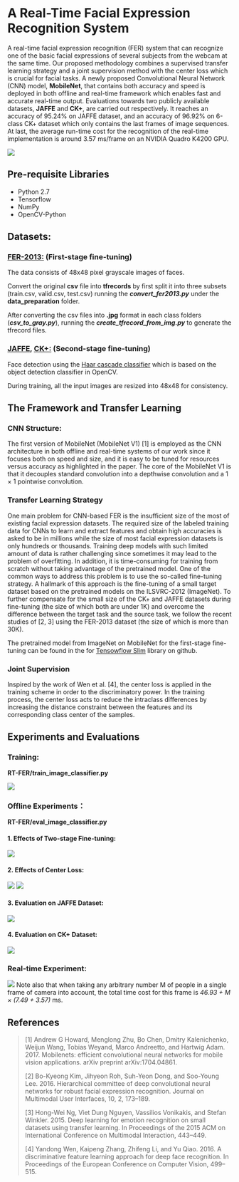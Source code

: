 # A Real-Time Facial Expression Recognition System
A real-time facial expression recognition (FER) system that can recognize one of the basic facial expressions of several subjects from the webcam at the same time. Our proposed methodology combines a supervised transfer learning strategy and a joint supervision method with the center loss which is crucial for facial tasks. A newly proposed Convolutional Neural Network (CNN) model, **MobileNet**, that contains both accuracy and speed is deployed in both offline and real-time framework which enables fast and accurate real-time output. Evaluations towards two publicly available datasets, **JAFFE** and **CK+**, are carried out respectively. It reaches an accuracy of 95.24% on JAFFE dataset, and an accuracy of 96.92% on 6-class CK+ dataset which only contains the last frames of image sequences. At last, the average run-time cost for the recognition of the real-time implementation is around 3.57 ms/frame on an NVIDIA Quadro K4200 GPU.

![](images/overview.png)

## Pre-requisite Libraries
* Python 2.7
* Tensorflow
* NumPy
* OpenCV-Python

## Datasets:

### [FER-2013:](https://www.kaggle.com/c/challenges-in-representation-learning-facial-expression-recognition-challenge/data) (First-stage fine-tuning)
The data consists of 48x48 pixel grayscale images of faces. 

Convert the original **csv** file into **tfrecords** by first split it into three subsets (train.csv, valid.csv, test.csv) running the ***convert_fer2013.py*** under the **data_preparation** folder. 

After converting the csv files into **.jpg** format in each class folders (***csv_to_gray.py***), running the  ***create_tfrecord_from_img.py*** to generate the tfrecord files.

### [JAFFE](http://www.kasrl.org/jaffe.html), [CK+:](http://www.consortium.ri.cmu.edu/ckagree/) (Second-stage fine-tuning)

Face detection using the [Haar cascade classifier](https://docs.opencv.org/3.4.3/d7/d8b/tutorial_py_face_detection.html) which is based on the object detection classifier in OpenCV.  

During training, all the input images are resized into 48x48 for consistency.

## The Framework and Transfer Learning
### CNN Structure:
The first version of MobileNet (MobileNet V1) [1] is employed as the CNN architecture in both offline and real-time systems of our work since it focuses both on speed and size, and it is easy to be tuned for resources versus accuracy as highlighted in the paper. The core of the MobileNet V1 is that it decouples standard convolution into a depthwise convolution and a 1 × 1 pointwise convolution.

### Transfer Learning Strategy
One main problem for CNN-based FER is the insufficient size of the most of existing facial expression datasets. The required size of the labeled training data for CNNs to learn and extract features and obtain high accuracies is asked to be in millions while the size of most facial expression datasets is only hundreds or thousands. Training deep models with such limited amount of data is rather challenging since sometimes it may lead to the problem of overfitting. In addition, it is time-consuming for training from scratch without taking advantage of the pretrained model. One of the common ways to address this problem is to use the so-called fine-tuning strategy. A hallmark of this approach is the fine-tuning of a small target dataset based on the pretrained models on the ILSVRC-2012 (ImageNet). To further
compensate for the small size of the CK+ and JAFFE datasets during fine-tuning (the size of which both are under 1K) and overcome the difference between the target task and the source task, we follow the recent studies of [2, 3] using the FER-2013 dataset (the size of which is more than 30K).

The pretrained model from ImageNet on MobileNet for the first-stage fine-tuning can be found in the for [Tensowflow Slim](https://github.com/tensorflow/models/tree/master/research/slim) library on github.


### Joint Supervision
Inspired by the work of Wen et al. [4], the center loss is applied in the training scheme in order to the discriminatory power. In the training process, the center loss acts to reduce the intraclass differences by increasing the distance constraint between the features and its corresponding class center of the samples.

## Experiments and Evaluations
### Training:
**RT-FER/train_image_classifier.py**

![](images/training_paras.png=180x100)

### Offline Experiments：
**RT-FER/eval_image_classifier.py**

#### 1. Effects of Two-stage Fine-tuning:
![](images/two_stage.png)
#### 2. Effects of Center Loss:
![](images/center_loss.png)
![](images/center_loss1.png)

#### 3. Evaluation on JAFFE Dataset:
![](images/jaffe.png)

#### 4. Evaluation on CK+ Dataset:
![](images/ck_plus.png)

### Real-time Experiment:
![](images/rt_performance.png)
Note also that when taking any arbitrary number M of people in a single frame of camera into account, the total time cost for this frame is *46.93 + M × (7.49 + 3.57)* ms.









## References
> [1] Andrew G Howard, Menglong Zhu, Bo Chen, Dmitry Kalenichenko, Weijun Wang, Tobias Weyand, Marco Andreetto, and Hartwig Adam. 2017. Mobilenets: efficient convolutional neural networks for mobile vision applications. arXiv preprint arXiv:1704.04861.
> 
> [2] Bo-Kyeong Kim, Jihyeon Roh, Suh-Yeon Dong, and Soo-Young Lee. 2016. Hierarchical committee of deep convolutional neural networks for robust facial expression recognition. Journal on Multimodal User Interfaces, 10, 2, 173–189.
> 
> [3] Hong-Wei Ng, Viet Dung Nguyen, Vassilios Vonikakis, and Stefan Winkler. 2015. Deep learning for emotion recognition on small datasets using transfer learning. In Proceedings of the 2015 ACM on International Conference on Multimodal Interaction, 443–449.
> 
> [4] Yandong Wen, Kaipeng Zhang, Zhifeng Li, and Yu Qiao. 2016. A discriminative feature learning approach for deep face recognition. In Proceedings of the European Conference on Computer Vision, 499–515.




